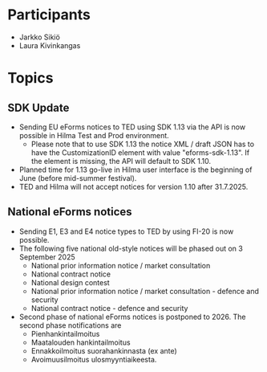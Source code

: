 # Participants
- Jarkko Sikiö
- Laura Kivinkangas

# Topics

## SDK Update
- Sending EU eForms notices to TED using SDK 1.13 via the API is now possible in Hilma Test and Prod environment.
	- Please note that to use SDK 1.13 the notice XML / draft JSON has to have the CustomizationID element with value "eforms-sdk-1.13". If the element is missing, the API will default to SDK 1.10.
- Planned time for 1.13 go-live in Hilma user interface is the beginning of June (before mid-summer festival).
- TED and Hilma will not accept notices for version 1.10 after 31.7.2025.

## National eForms notices
- Sending E1, E3 and E4 notice types to TED by using FI-20 is now possible.
- The following five national old-style notices will be phased out on 3 September 2025
	- National prior information notice / market consultation
	- National contract notice
	- National design contest
	- National prior information notice / market consultation - defence and security
	- National contract notice - defence and security
- Second phase of national eForms notices is postponed to 2026. The second phase notifications are 
	- Pienhankintailmoitus
	- Maatalouden hankintailmoitus
	- Ennakkoilmoitus suorahankinnasta (ex ante)
	- Avoimuusilmoitus ulosmyyntiaikeesta.